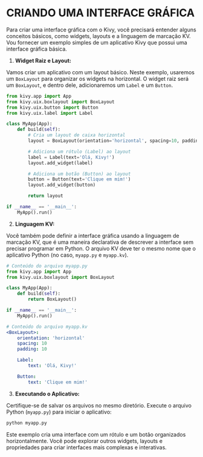 # CRIANDO UMA INTERFACE GRÁFICA
Para criar uma interface gráfica com o Kivy, você precisará entender alguns conceitos básicos, como widgets, layouts e a linguagem de marcação KV. Vou fornecer um exemplo simples de um aplicativo Kivy que possui uma interface gráfica básica.

1. **Widget Raiz e Layout:**

Vamos criar um aplicativo com um layout básico. Neste exemplo, usaremos um `BoxLayout` para organizar os widgets na horizontal. O widget raiz será um `BoxLayout`, e dentro dele, adicionaremos um `Label` e um `Button`.

```python
from kivy.app import App
from kivy.uix.boxlayout import BoxLayout
from kivy.uix.button import Button
from kivy.uix.label import Label

class MyApp(App):
    def build(self):
        # Cria um layout de caixa horizontal
        layout = BoxLayout(orientation='horizontal', spacing=10, padding=10)

        # Adiciona um rótulo (Label) ao layout
        label = Label(text='Olá, Kivy!')
        layout.add_widget(label)

        # Adiciona um botão (Button) ao layout
        button = Button(text='Clique em mim!')
        layout.add_widget(button)

        return layout

if __name__ == '__main__':
    MyApp().run()
```

2. **Linguagem KV:**

Você também pode definir a interface gráfica usando a linguagem de marcação KV, que é uma maneira declarativa de descrever a interface sem precisar programar em Python. O arquivo KV deve ter o mesmo nome que o aplicativo Python (no caso, `myapp.py` e `myapp.kv`).

```python
# Conteúdo do arquivo myapp.py
from kivy.app import App
from kivy.uix.boxlayout import BoxLayout

class MyApp(App):
    def build(self):
        return BoxLayout()

if __name__ == '__main__':
    MyApp().run()
```

```yaml
# Conteúdo do arquivo myapp.kv
<BoxLayout>:
    orientation: 'horizontal'
    spacing: 10
    padding: 10

    Label:
        text: 'Olá, Kivy!'

    Button:
        text: 'Clique em mim!'
```

3. **Executando o Aplicativo:**

Certifique-se de salvar os arquivos no mesmo diretório. Execute o arquivo Python (`myapp.py`) para iniciar o aplicativo:

```bash
python myapp.py
```

Este exemplo cria uma interface com um rótulo e um botão organizados horizontalmente. Você pode explorar outros widgets, layouts e propriedades para criar interfaces mais complexas e interativas.